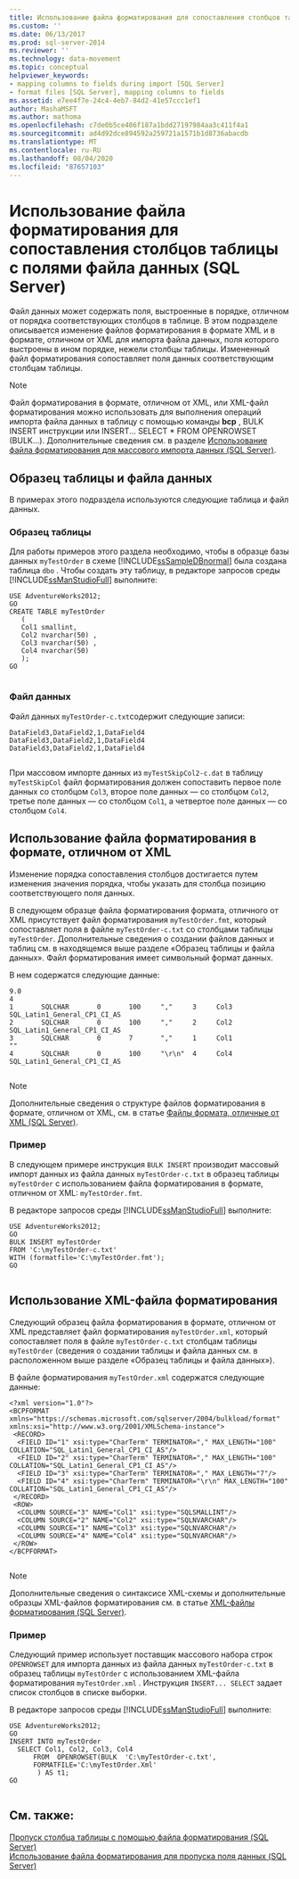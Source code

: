 ```yaml
---
title: Использование файла форматирования для сопоставления столбцов таблицы с полями файла данных (SQL Server) | Документация Майкрософт
ms.custom: ''
ms.date: 06/13/2017
ms.prod: sql-server-2014
ms.reviewer: ''
ms.technology: data-movement
ms.topic: conceptual
helpviewer_keywords:
- mapping columns to fields during import [SQL Server]
- format files [SQL Server], mapping columns to fields
ms.assetid: e7ee4f7e-24c4-4eb7-84d2-41e57ccc1ef1
author: MashaMSFT
ms.author: mathoma
ms.openlocfilehash: c7de0b5ce486f187a1bdd27197984aa3c411f4a1
ms.sourcegitcommit: ad4d92dce894592a259721a1571b1d8736abacdb
ms.translationtype: MT
ms.contentlocale: ru-RU
ms.lasthandoff: 08/04/2020
ms.locfileid: "87657103"
---
```

# <a name="use-a-format-file-to-map-table-columns-to-data-file-fields-sql-server"></a>Использование файла форматирования для сопоставления столбцов таблицы с полями файла данных (SQL Server)
  Файл данных может содержать поля, выстроенные в порядке, отличном от порядка соответствующих столбцов в таблице. В этом подразделе описывается изменение файлов форматирования в формате XML и в формате, отличном от XML для импорта файла данных, поля которого выстроены в ином порядке, нежели столбцы таблицы. Измененный файл форматирования сопоставляет поля данных соответствующим столбцам таблицы.  
  
> [!NOTE]  
>  Файл форматирования в формате, отличном от XML, или XML-файл форматирования можно использовать для выполнения операций импорта файла данных в таблицу с помощью команды **bcp** , BULK INSERT инструкции или INSERT... SELECT * FROM OPENROWSET (BULK...). Дополнительные сведения см. в разделе [Использование файла форматирования для массового импорта данных (SQL Server)](use-a-format-file-to-bulk-import-data-sql-server.md).  
  
## <a name="sample-table-and-data-file"></a>Образец таблицы и файла данных  
 В примерах этого подраздела используются следующие таблица и файл данных.  
  
### <a name="sample-table"></a>Образец таблицы  
 Для работы примеров этого раздела необходимо, чтобы в образце базы данных `myTestOrder` в схеме [!INCLUDE[ssSampleDBnormal](../../includes/sssampledbnormal-md.md)] была создана таблица `dbo` . Чтобы создать эту таблицу, в редакторе запросов среды [!INCLUDE[ssManStudioFull](../../includes/ssmanstudiofull-md.md)] выполните:  
  
```  
USE AdventureWorks2012;  
GO  
CREATE TABLE myTestOrder   
   (  
   Col1 smallint,  
   Col2 nvarchar(50) ,  
   Col3 nvarchar(50) ,   
   Col4 nvarchar(50)   
   );  
GO  
  
```  
  
### <a name="data-file"></a>Файл данных  
 Файл данных `myTestOrder-c.txt`содержит следующие записи:  
  
```  
DataField3,DataField2,1,DataField4  
DataField3,DataField2,1,DataField4  
DataField3,DataField2,1,DataField4  
  
```  
  
 При массовом импорте данных из `myTestSkipCol2-c.dat` в таблицу `myTestSkipCol` файл форматирования должен сопоставить первое поле данных со столбцом `Col3`, второе поле данных — со столбцом `Col2`, третье поле данных — со столбцом `Col1`, а четвертое поле данных — со столбцом `Col4`.  
  
## <a name="using-a-non-xml-format-file"></a>Использование файла форматирования в формате, отличном от XML  
 Изменение порядка сопоставления столбцов достигается путем изменения значения порядка, чтобы указать для столбца позицию соответствующего поля данных.  
  
 В следующем образце файла форматирования формата, отличного от XML присутствует файл форматирования `myTestOrder.fmt`, который сопоставляет поля в файле `myTestOrder-c.txt` со столбцами таблицы `myTestOrder`. Дополнительные сведения о создании файлов данных и таблиц см. в находящемся выше разделе «Образец таблицы и файла данных». Файл форматирования имеет символьный формат данных.  
  
 В нем содержатся следующие данные:  
  
```  
9.0  
4  
1       SQLCHAR       0       100     ","     3     Col3               SQL_Latin1_General_CP1_CI_AS  
2       SQLCHAR       0       100     ","     2     Col2               SQL_Latin1_General_CP1_CI_AS  
3       SQLCHAR       0       7       ","     1     Col1               ""  
4       SQLCHAR       0       100     "\r\n"  4     Col4               SQL_Latin1_General_CP1_CI_AS  
  
```  
  
> [!NOTE]  
>  Дополнительные сведения о структуре файлов форматирования в формате, отличном от XML, см. в статье [Файлы формата, отличные от XML (SQL Server)](xml-format-files-sql-server.md).  
  
### <a name="example"></a>Пример  
 В следующем примере инструкция `BULK INSERT` производит массовый импорт данных из файла данных `myTestOrder-c.txt` в образец таблицы `myTestOrder` с использованием файла форматирования в формате, отличном от XML: `myTestOrder.fmt`.  
  
 В редакторе запросов среды [!INCLUDE[ssManStudioFull](../../includes/ssmanstudiofull-md.md)] выполните:  
  
```  
USE AdventureWorks2012;  
GO  
BULK INSERT myTestOrder  
FROM 'C:\myTestOrder-c.txt'   
WITH (formatfile='C:\myTestOrder.fmt');  
GO  
  
```  
  
## <a name="using-an-xml-format-file"></a>Использование XML-файла форматирования  
 Следующий образец файла форматирования в формате, отличном от XML представляет файл форматирования `myTestOrder.xml`, который сопоставляет поля в файле `myTestOrder-c.txt` столбцам таблицы `myTestOrder` (сведения о создании таблицы и файла данных см. в расположенном выше разделе «Образец таблицы и файла данных»).  
  
 В файле форматирования `myTestOrder.xml` содержатся следующие данные:  
  
```  
<?xml version="1.0"?>  
<BCPFORMAT xmlns="https://schemas.microsoft.com/sqlserver/2004/bulkload/format"   
xmlns:xsi="http://www.w3.org/2001/XMLSchema-instance">  
 <RECORD>  
  <FIELD ID="1" xsi:type="CharTerm" TERMINATOR="," MAX_LENGTH="100" COLLATION="SQL_Latin1_General_CP1_CI_AS"/>  
  <FIELD ID="2" xsi:type="CharTerm" TERMINATOR="," MAX_LENGTH="100" COLLATION="SQL_Latin1_General_CP1_CI_AS"/>  
  <FIELD ID="3" xsi:type="CharTerm" TERMINATOR="," MAX_LENGTH="7"/>  
  <FIELD ID="4" xsi:type="CharTerm" TERMINATOR="\r\n" MAX_LENGTH="100" COLLATION="SQL_Latin1_General_CP1_CI_AS"/>  
 </RECORD>  
 <ROW>  
  <COLUMN SOURCE="3" NAME="Col1" xsi:type="SQLSMALLINT"/>  
  <COLUMN SOURCE="2" NAME="Col2" xsi:type="SQLNVARCHAR"/>  
  <COLUMN SOURCE="1" NAME="Col3" xsi:type="SQLNVARCHAR"/>  
  <COLUMN SOURCE="4" NAME="Col4" xsi:type="SQLNVARCHAR"/>  
 </ROW>  
</BCPFORMAT>  
  
```  
  
> [!NOTE]  
>  Дополнительные сведения о синтаксисе XML-схемы и дополнительные образцы XML-файлов форматирования см. в статье [XML-файлы форматирования (SQL Server)](xml-format-files-sql-server.md).  
  
### <a name="example"></a>Пример  
 Следующий пример использует поставщик массового набора строк `OPENROWSET` для импорта данных из файла данных `myTestOrder-c.txt` в образец таблицы `myTestOrder` с использованием XML-файла форматирования `myTestOrder.xml` . Инструкция `INSERT... SELECT` задает список столбцов в списке выборки.  
  
 В редакторе запросов среды [!INCLUDE[ssManStudioFull](../../includes/ssmanstudiofull-md.md)] выполните:  
  
```  
USE AdventureWorks2012;  
GO  
INSERT INTO myTestOrder   
  SELECT Col1, Col2, Col3, Col4  
      FROM  OPENROWSET(BULK  'C:\myTestOrder-c.txt',  
      FORMATFILE='C:\myTestOrder.Xml'    
       ) AS t1;  
GO  
  
```  
  
## <a name="see-also"></a>См. также:  
 [Пропуск столбца таблицы с помощью файла форматирования (SQL Server)](use-a-format-file-to-skip-a-table-column-sql-server.md)   
 [Использование файла форматирования для пропуска поля данных (SQL Server)](use-a-format-file-to-skip-a-data-field-sql-server.md)  
  
  
